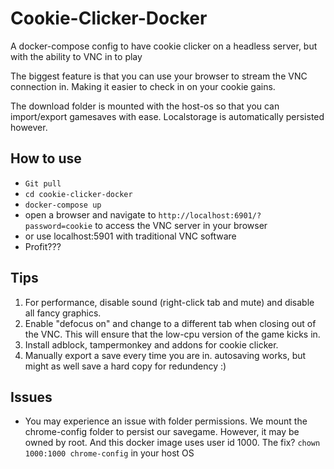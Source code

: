 # Cookie-Clicker-Docker
A docker-compose config to have cookie clicker on a headless server, but with the ability to VNC in to play

The biggest feature is that you can use your browser to stream the VNC connection in. Making it easier to check in on your cookie gains.

The download folder is mounted with the host-os so that you can import/export gamesaves with ease. Localstorage is automatically persisted however.

## How to use
* `Git pull`
* `cd cookie-clicker-docker`
* `docker-compose up`
* open a browser and navigate to `http://localhost:6901/?password=cookie` to access the VNC server in your browser
* or use localhost:5901 with traditional VNC software
* Profit???

## Tips
1) For performance, disable sound (right-click tab and mute) and disable all fancy graphics.
2) Enable "defocus on" and change to a different tab when closing out of the VNC. This will ensure that the low-cpu version of the game kicks in.
3) Install adblock, tampermonkey and addons for cookie clicker.
4) Manually export a save every time you are in. autosaving works, but might as well save a hard copy for redundency :)

## Issues
* You may experience an issue with folder permissions. We mount the chrome-config folder to persist our savegame. However, it may be owned by root. And this docker image uses user id 1000. The fix? `chown 1000:1000 chrome-config` in your host OS